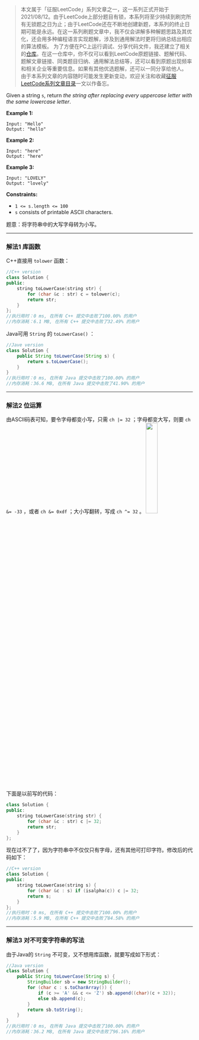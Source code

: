 > 本文属于「征服LeetCode」系列文章之一，这一系列正式开始于2021/08/12。由于LeetCode上部分题目有锁，本系列将至少持续到刷完所有无锁题之日为止；由于LeetCode还在不断地创建新题，本系列的终止日期可能是永远。在这一系列刷题文章中，我不仅会讲解多种解题思路及其优化，还会用多种编程语言实现题解，涉及到通用解法时更将归纳总结出相应的算法模板。
> <b></b>
> 为了方便在PC上运行调试、分享代码文件，我还建立了相关的[仓库](https://github.com/memcpy0/LeetCode-Conquest)。在这一仓库中，你不仅可以看到LeetCode原题链接、题解代码、题解文章链接、同类题目归纳、通用解法总结等，还可以看到原题出现频率和相关企业等重要信息。如果有其他优选题解，还可以一同分享给他人。
> <b></b>
> 由于本系列文章的内容随时可能发生更新变动，欢迎关注和收藏[征服LeetCode系列文章目录](https://memcpy0.blog.csdn.net/article/details/119656559)一文以作备忘。

Given a string `s`, return *the string after replacing every uppercase letter with the same lowercase letter*.

**Example 1:**
```clike
Input: "Hello"
Output: "hello"
```
**Example 2:**
```clike
Input: "here"
Output: "here"
```
**Example 3:**
```clike
Input: "LOVELY"
Output: "lovely"
```
**Constraints:**
- `1 <= s.length <= 100`
- `s` consists of printable ASCII characters.

题意：将字符串中的大写字母转为小写。

---
### 解法1 库函数
C++直接用 `tolower` 函数：
```cpp
//C++ version
class Solution {
public:
    string toLowerCase(string str) { 
        for (char &c : str) c = tolower(c);
        return str;
    }
};
//执行用时：0 ms, 在所有 C++ 提交中击败了100.00% 的用户
//内存消耗：6.1 MB, 在所有 C++ 提交中击败了32.49% 的用户
```
Java可用 `String` 的 `toLowerCase()` ：
```java
//Jave version
class Solution {
    public String toLowerCase(String s) {
        return s.toLowerCase();
    }
}
//执行用时：0 ms, 在所有 Java 提交中击败了100.00% 的用户
//内存消耗：36.6 MB, 在所有 Java 提交中击败了41.90% 的用户
```

---
### 解法2 位运算
由ASCII码表可知，要令字母都变小写，只需 `ch |= 32` ；字母都变大写，则要 `ch &= -33` ，或者 `ch &= 0xdf` ；大小写翻转，写成 `ch ^= 32` 。
<img src="https://img-blog.csdnimg.cn/20200728115829914.png#pic_center" width="25%">

下面是以前写的代码：
```cpp
class Solution {
public:
    string toLowerCase(string str) { 
        for (char &c : str) c |= 32;
        return str;
    }
};
```
现在过不了了，因为字符串中不仅仅只有字母，还有其他可打印字符。修改后的代码如下：
```cpp
//C++ version
class Solution {
public:
    string toLowerCase(string s) {
        for (char &c : s) if (isalpha(c)) c |= 32;
        return s;
    }
};
//执行用时：0 ms, 在所有 C++ 提交中击败了100.00% 的用户
//内存消耗：5.9 MB, 在所有 C++ 提交中击败了84.58% 的用户
```
---
### 解法3 对不可变字符串的写法
由于Java的 `String` 不可变，又不想用库函数，就要写成如下形式：
```java
//Java version
class Solution {
    public String toLowerCase(String s) {
        StringBuilder sb = new StringBuilder();
        for (char c : s.toCharArray()) {
            if (c >= 'A' && c <= 'Z') sb.append((char)(c + 32));
            else sb.append(c);
        }
        return sb.toString();
    }
}
//执行用时：0 ms, 在所有 Java 提交中击败了100.00% 的用户
//内存消耗：36.2 MB, 在所有 Java 提交中击败了96.16% 的用户
```
